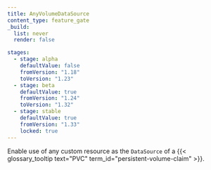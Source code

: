 ```yaml
---
title: AnyVolumeDataSource
content_type: feature_gate
_build:
  list: never
  render: false

stages:
  - stage: alpha
    defaultValue: false
    fromVersion: "1.18"
    toVersion: "1.23"
  - stage: beta
    defaultValue: true
    fromVersion: "1.24"
    toVersion: "1.32"
  - stage: stable
    defaultValue: true
    fromVersion: "1.33"
    locked: true
---
```

Enable use of any custom resource as the `DataSource` of a
{{< glossary_tooltip text="PVC" term_id="persistent-volume-claim" >}}.
